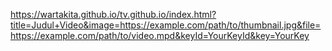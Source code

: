 https://wartakita.github.io/tv.github.io/index.html?title=Judul+Video&image=https://example.com/path/to/thumbnail.jpg&file=https://example.com/path/to/video.mpd&keyId=YourKeyId&key=YourKey
